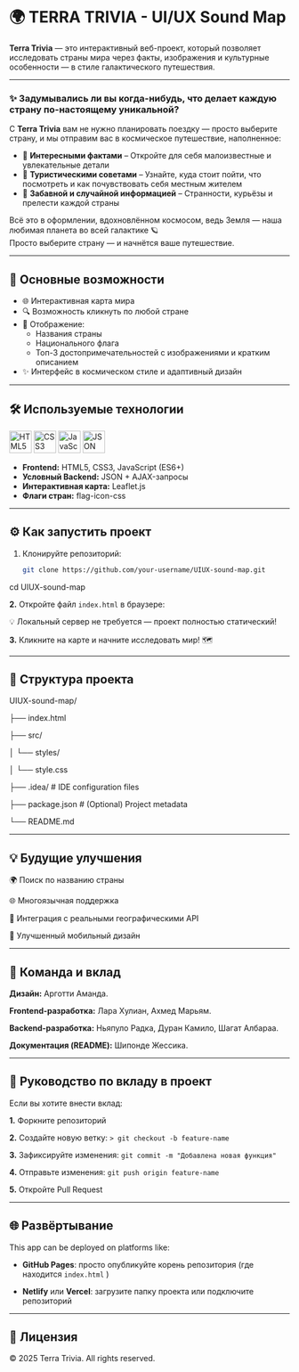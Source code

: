 # 🌍 TERRA TRIVIA - UI/UX Sound Map

**Terra Trivia** — это интерактивный веб-проект, который позволяет исследовать страны мира через факты, изображения и культурные особенности — в стиле галактического путешествия.

---

### ✨ Задумывались ли вы когда-нибудь, что делает каждую страну по-настоящему уникальной?

С **Terra Trivia** вам не нужно планировать поездку — просто выберите страну, и мы отправим вас в космическое путешествие, наполненное:

- 🌟 **Интересными фактами** – Откройте для себя малоизвестные и увлекательные детали  
- 🧭 **Туристическими советами** – Узнайте, куда стоит пойти, что посмотреть и как почувствовать себя местным жителем  
- 🎉 **Забавной и случайной информацией** – Странности, курьёзы и прелести каждой страны  

Всё это в оформлении, вдохновлённом космосом, ведь Земля — наша любимая планета во всей галактике 🪐  
Просто выберите страну — и начнётся ваше путешествие.

---

## 🚀 Основные возможности

- 🌐 Интерактивная карта мира  
- 🔍 Возможность кликнуть по любой стране  
- 📄 Отображение:
  - Названия страны  
  - Национального флага  
  - Топ-3 достопримечательностей с изображениями и кратким описанием  
- ✨ Интерфейс в космическом стиле и адаптивный дизайн
---

## 🛠️ Используемые технологии

<div align="left">

<img src="https://cdn.jsdelivr.net/gh/devicons/devicon/icons/html5/html5-original.svg" width="40" title="HTML5"/> 
<img src="https://cdn.jsdelivr.net/gh/devicons/devicon/icons/css3/css3-original.svg" width="40" title="CSS3"/>
<img src="https://cdn.jsdelivr.net/gh/devicons/devicon/icons/javascript/javascript-original.svg" width="40" title="JavaScript"/>
<img src="https://img.icons8.com/color/48/000000/json--v1.png" width="40" title="JSON"/>

</div>

- **Frontend:** HTML5, CSS3, JavaScript (ES6+)  
- **Условный Backend:** JSON + AJAX-запросы  
- **Интерактивная карта:** Leaflet.js  
- **Флаги стран:** flag-icon-css

---

## ⚙️ Как запустить проект
1. Клонируйте репозиторий:
   
   ```bash
   git clone https://github.com/your-username/UIUX-sound-map.git
cd UIUX-sound-map

**2.**   Откройте файл `index.html` в браузере:
   
  💡 Локальный сервер не требуется — проект полностью статический!
  
**3.**    Кликните на карте и начните исследовать мир! 🗺️

---
## 📁 Структура проекта

UIUX-sound-map/

├── index.html

├── src/

│   └── styles/

│       └── style.css

├── .idea/                 # IDE configuration files

├── package.json           # (Optional) Project metadata

└── README.md


 ---

## 💡 Будущие улучшения

🌍 Поиск по названию страны

🌐 Многоязычная поддержка

🔄 Интеграция с реальными географическими API

📱 Улучшенный мобильный дизайн


---

## 👥 Команда и вклад

**Дизайн:** Арготти Аманда.

**Frontend-разработка:** Лара Хулиан, Ахмед Марьям.

**Backend-разработка:** Ньяпуло Радка, Дуран Камило, Шагат Албараа.

**Документация (README):** Шипонде Жессика.

---

## 🧩 Руководство по вкладу в проект
Если вы хотите внести вклад:

**1.** Форкните репозиторий

**2.** Создайте новую ветку: `> git checkout -b feature-name`

**3.** Зафиксируйте изменения:  `git commit -m "Добавлена новая функция"`

**4.** Отправьте изменения: `git push origin feature-name`

**5.** Откройте Pull Request

---

## 🌐 Развёртывание

This app can be deployed on platforms like:

-  **GitHub Pages**: просто опубликуйте корень репозитория (где находится 
   `index.html` )

-  **Netlify** или **Vercel**: загрузите папку проекта или подключите репозиторий
   
--- 

## 📜 Лицензия

© 2025 Terra Trivia. All rights reserved.




